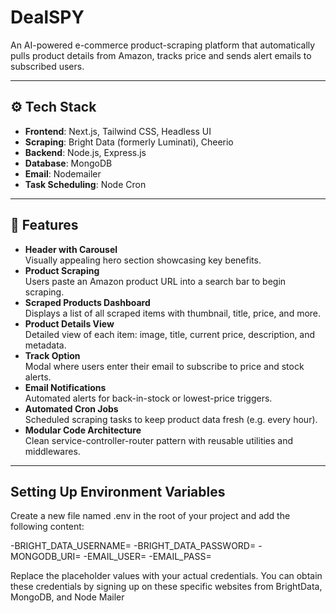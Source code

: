 # DealSPY

An AI-powered e-commerce product-scraping platform that automatically pulls product details from Amazon, tracks price and sends alert emails to subscribed users.

---

## ⚙️ Tech Stack

- **Frontend**: Next.js, Tailwind CSS, Headless UI  
- **Scraping**: Bright Data (formerly Luminati), Cheerio  
- **Backend**: Node.js, Express.js  
- **Database**: MongoDB  
- **Email**: Nodemailer  
- **Task Scheduling**: Node Cron

---

## 🔋 Features

- **Header with Carousel**  
  Visually appealing hero section showcasing key benefits.  
- **Product Scraping**  
  Users paste an Amazon product URL into a search bar to begin scraping.  
- **Scraped Products Dashboard**  
  Displays a list of all scraped items with thumbnail, title, price, and more.  
- **Product Details View**  
  Detailed view of each item: image, title, current price, description, and metadata.  
- **Track Option**  
  Modal where users enter their email to subscribe to price and stock alerts.  
- **Email Notifications**  
  Automated alerts for back-in-stock or lowest-price triggers.  
- **Automated Cron Jobs**  
  Scheduled scraping tasks to keep product data fresh (e.g. every hour).  
- **Modular Code Architecture**  
  Clean service-controller-router pattern with reusable utilities and middlewares.

---

##  Setting Up Environment Variables

Create a new file named .env in the root of your project and add the following content:

-BRIGHT_DATA_USERNAME=
-BRIGHT_DATA_PASSWORD=
-MONGODB_URI=
-EMAIL_USER=
-EMAIL_PASS=

Replace the placeholder values with your actual credentials. You can obtain these credentials by signing up on these specific websites from BrightData, MongoDB, and Node Mailer
